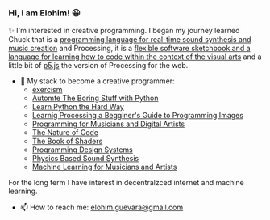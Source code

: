 ### Hi, I am Elohim! 😀
✨ I'm interested in creative programming. I began my journey learned Chuck that is a [programming  language for real-time sound synthesis and music creation](https://chuck.cs.princeton.edu) and Processing, it is a [flexible software sketchbook and a      language for learning how to code within the context of the visual arts](https://processing.org) and a little bit of [p5.js](https://p5js.org/) the version of Processing for the web.

- 🌱 My stack to become a creative programmer:
  * [exercism](cism.org/tracks/python)
  * [Automte The Boring Stuff with Python](https://automatetheboringstuff.com/)
  * [Learn Python the Hard Way](https://learnpythonthehardway.org/python3/)
  * [Learnig Processing a Begginer's Guide to Programming Images](http://learningprocessing.com/)
  * [Programming for Musicians and Digital Artists](https://www.manning.com/books/programming-for-musicians-and-digital-artists#:~:text=Programming%20for%20Musicians%20and%20Digital%20Artists%20offers%20a%20complete%20introduction,learn%20to%20program%20using%20ChucK.)
  * [The Nature of Code](https://natureofcode.com/)
  * [The Book of Shaders](https://thebookofshaders.com)
  * [Programming Design Systems](https://programmingdesignsystems.com/introduction/)
  * [Physics Based Sound Synthesis](https://www.kadenze.com/courses/physics-based-sound-synthesis-for-games-and-interactive-systems-iv/info)
  * [Machine Learning for Musicians and Artists](https://www.kadenze.com/courses/machine-learning-for-musicians-and-artists-v/info)
    


For the long term I have interest in decentralzced internet and machine learning. 

- 📫 How to reach me: elohim.guevara@gmail.com

<!--
**elohimgv/elohimgv** is a ✨ _special_ ✨ repository because its `README.md` (this file) appears on your GitHub profile.

Here are some ideas to get you started:

- 🔭 I’m currently working on ...
- 👯 I’m looking to collaborate on ...
- 🤔 I’m looking for help with ...
- 💬 Ask me about ...
- 📫 How to reach me: ...
- 😄 Pronouns: ...
- ⚡ Fun fact: ...
-->
